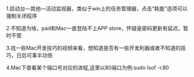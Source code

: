 1.启动台—其他—活动监视器，类似于win上的任务管理器，点击“耗能”选项可以强制关闭程序

2.不知道为啥，pad和Mac一直登陆不上APP store，怀疑是密码更新有延迟，暂时不管

3.找一些Mac开发技巧的视频来看，想知道是否有一些开发利器或者不知道的技巧，日后可事半功倍

4.Mac下查看某个端口号对应的进程,这里以80端口为例:sudo lsof -i:80